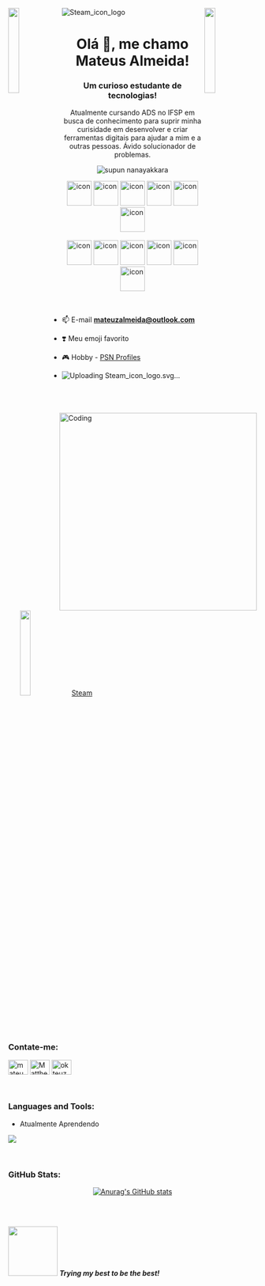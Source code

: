 ![Steam_icon_logo](https://github.com/user-attachments/assets/cee3bb99-2780-4935-8f74-e257b4027bf7)<img align="left" src="https://user-images.githubusercontent.com/65187002/144930161-2f783401-8d27-4fdf-a2f7-cc0ba32f1f1f.gif" width="21%" style="display:inline;"><img align="right" src="https://user-images.githubusercontent.com/65187002/144930161-2f783401-8d27-4fdf-a2f7-cc0ba32f1f1f.gif" width="21%" style="display:inline;">

<h1 align="center">Olá 👋, me chamo Mateus Almeida!</h1>
<h3 align="center">Um curioso estudante de tecnologias!</h3>
<p align="center">Atualmente cursando ADS no IFSP em busca de conhecimento para suprir minha curisidade em desenvolver e criar ferramentas digitais para ajudar a mim e a outras pessoas. Ávido solucionador de problemas. </p>
<p align="center"> 
 <img src="https://komarev.com/ghpvc/?username=supuna97&label=Profile%20views&color=0e75b6&style=flat" alt="supun nanayakkara" /> 
<!--  <img src="https://img.shields.io/badge/Languages-Python | Java | PHP | Typescript | Node | React -green.svg" alt="" /> -->
<!--  <img alt="Profile followers" src="https://img.shields.io/github/followers/supuna97"> -->
</p>

<div align="center">
  <img src="https://techstack-generator.vercel.app/java-icon.svg" alt="icon" width="50" height="50" />
  <img src="https://techstack-generator.vercel.app/python-icon.svg" alt="icon" width="50" height="50" />
  <img src="https://techstack-generator.vercel.app/ts-icon.svg" alt="icon" width="50" height="50" />
  <img src="https://techstack-generator.vercel.app/js-icon.svg" alt="icon"width="50" height="50" />
  <img src="https://techstack-generator.vercel.app/react-icon.svg" alt="icon" width="50" height="50" />
 <img src="https://techstack-generator.vercel.app/mysql-icon.svg" alt="icon" width="50" height="50" />
</div>

<br>

<div align="center">
  <img src="https://techstack-generator.vercel.app/docker-icon.svg" alt="icon" width="50" height="50" />
  <img src="https://techstack-generator.vercel.app/aws-icon.svg" alt="icon" width="50" height="50" />
  <img src="https://techstack-generator.vercel.app/github-icon.svg" alt="icon" width="50" height="50" />
  <img src="https://techstack-generator.vercel.app/prettier-icon.svg" alt="icon" width="50" height="50" />
  <img src="https://techstack-generator.vercel.app/restapi-icon.svg" alt="icon" width="50" height="50" />
  <img src="https://techstack-generator.vercel.app/graphql-icon.svg" alt="icon" width="50" height="50" />
</div>

<img align="right" alt="Coding" width="400" src="https://user-images.githubusercontent.com/74038190/229223263-cf2e4b07-2615-4f87-9c38-e37600f8381a.gif">
<br><br>

- 📫 E-mail **mateuzalmeida@outlook.com**

- ❣️ Meu emoji favorito

- 🎮 Hobby - <a href="https://psnprofiles.com/theallsz">PSN Profiles</a>

- ![Uplo<svg xmlns="http://www.w3.org/2000/svg" xmlns:xlink="http://www.w3.org/1999/xlink" viewBox="0 0 65 65" fill="#fff"><use xlink:href="#B" x=".5" y=".5"/><defs><linearGradient id="A" x2="50%" x1="50%" y2="100%" y1="0%"><stop stop-color="#111d2e" offset="0%"/><stop stop-color="#051839" offset="21.2%"/><stop stop-color="#0a1b48" offset="40.7%"/><stop stop-color="#132e62" offset="58.1%"/><stop stop-color="#144b7e" offset="73.8%"/><stop stop-color="#136497" offset="87.3%"/><stop stop-color="#1387b8" offset="100%"/></linearGradient></defs><symbol id="B"><g><path d="M1.305 41.202C5.259 54.386 17.488 64 31.959 64c17.673 0 32-14.327 32-32s-14.327-32-32-32C15.001 0 1.124 13.193.028 29.874c2.074 3.477 2.879 5.628 1.275 11.328z" fill="url(#A)"/><path d="M30.31 23.985l.003.158-7.83 11.375c-1.268-.058-2.54.165-3.748.662a8.14 8.14 0 0 0-1.498.8L.042 29.893s-.398 6.546 1.26 11.424l12.156 5.016c.6 2.728 2.48 5.12 5.242 6.27a8.88 8.88 0 0 0 11.603-4.782 8.89 8.89 0 0 0 .684-3.656L42.18 36.16l.275.005c6.705 0 12.155-5.466 12.155-12.18s-5.44-12.16-12.155-12.174c-6.702 0-12.155 5.46-12.155 12.174zm-1.88 23.05c-1.454 3.5-5.466 5.147-8.953 3.694a6.84 6.84 0 0 1-3.524-3.362l3.957 1.64a5.04 5.04 0 0 0 6.591-2.719 5.05 5.05 0 0 0-2.715-6.601l-4.1-1.695c1.578-.6 3.372-.62 5.05.077 1.7.703 3 2.027 3.696 3.72s.692 3.56-.01 5.246M42.466 32.1a8.12 8.12 0 0 1-8.098-8.113 8.12 8.12 0 0 1 8.098-8.111 8.12 8.12 0 0 1 8.1 8.111 8.12 8.12 0 0 1-8.1 8.113m-6.068-8.126a6.09 6.09 0 0 1 6.08-6.095c3.355 0 6.084 2.73 6.084 6.095a6.09 6.09 0 0 1-6.084 6.093 6.09 6.09 0 0 1-6.081-6.093z"/></g></symbol></svg>ading Steam_icon_logo.svg…]() <img src="" width="21%" style="display:inline;" > <a href="https://steamcommunity.com/id/allsz/">Steam</a>

<br>
<h3 align="left">Contate-me:</h3>
<p align="left">
<a href="https://www.linkedin.com/in/mateus-s-almeida/" target="blank"><img align="center" src="https://raw.githubusercontent.com/rahuldkjain/github-profile-readme-generator/master/src/images/icons/Social/linked-in-alt.svg" alt="mateusalmeida" height="30" width="40" /></a>
<a href="https://www.youtube.com/@okteus" target="blank"><img align="center" src="https://raw.githubusercontent.com/rahuldkjain/github-profile-readme-generator/master/src/images/icons/Social/youtube.svg" alt="Matthew Almeida" height="30" width="40" /></a>
<a href="https://www.instagram.com/okteuz/" target="blank"><img align="center" src="https://raw.githubusercontent.com/rahuldkjain/github-profile-readme-generator/master/src/images/icons/Social/instagram.svg" alt="okteuz" height="30" width="40" /></a>
</p>
<br>

<!-- <img src="https://i.imgur.com/dBaSKWF.gif" height="20" width="100%"> -->

<h3 align="left">Languages and Tools:</h3>

- Atualmente Aprendendo
<p align="left">
  <a href="https://skillicons.dev">
    <img src="https://skillicons.dev/icons?i=php,c,css,html,js" />
  </a>
</p>

<br/>

<!-- <img src="https://i.imgur.com/dBaSKWF.gif" height="20" width="100%"> -->

<!-- <img src="https://i.imgur.com/dBaSKWF.gif" height="20" width="100%"> -->

<h3 align="left">GitHub Stats:</h3>
<div align="center">

[![Anurag's GitHub stats](https://github-readme-stats.vercel.app/api?username=allsz)](https://github.com/allsz/github-readme-stats)
<!--img height="180em" -->

<!-- [![GitHub Streak](https://streak-stats.demolab.com/?user=supuna97&theme=midnight-purple)](https://git.io/streak-stats) -->

</div>

<br><br>

<!-- <img src="https://i.imgur.com/dBaSKWF.gif" height="20" width="100%"> -->

<!-- <h3 align="left">Activity:</h3>

<img src="https://i.imgur.com/dBaSKWF.gif" height="20" width="100%"> -->


<!-- <img src="https://i.imgur.com/dBaSKWF.gif" height="20" width="100%"> -->

<img src="https://giphy.com/gifs/square-enix-cloud-strife-final-fantasy-vii-3ohjVciCu9mplz0iVq" width="100"> <em><b>Trying my best to be the best!</em>

<br>
